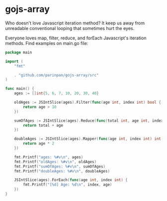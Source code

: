 # gojs-array
Who doesn't love Javascript iteration method? It keep us away from unreadable conventional looping that sometimes hurt the eyes.

Everyone loves map, filter, reduce, and forEach Javascript's iteration methods. Find examples on main.go file:
```go
package main

import (
	"fmt"

	. "github.com/parinpan/gojs-array/src"
)

func main() {
	ages := []int{5, 6, 7, 10, 20, 30, 40}

	oldAges := JSIntSlice(ages).Filter(func(age int, index int) bool {
		return age > 10
	})

	sumOfAges := JSIntSlice(ages).Reduce(func(total int, age int, index int) int {
		return total + age
	})

	doubleAges := JSIntSlice(ages).Mapper(func(age int, index int) int {
		return age * 2
	})

	fmt.Printf("ages: %#v\n", ages)
	fmt.Printf("oldAges: %#v\n", oldAges)
	fmt.Printf("sumOfAges: %#v\n", sumOfAges)
	fmt.Printf("doubleAges: %#v\n", doubleAges)

	JSIntSlice(ages).ForEach(func(age int, index int) {
		fmt.Printf("[%d] Age: %d\n", index, age)
	})
}
```
